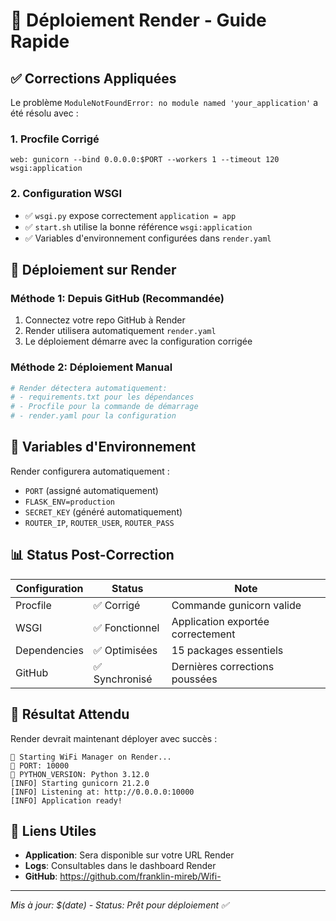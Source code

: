 # 🚀 Déploiement Render - Guide Rapide

## ✅ Corrections Appliquées

Le problème `ModuleNotFoundError: no module named 'your_application'` a été résolu avec :

### 1. **Procfile Corrigé**
```
web: gunicorn --bind 0.0.0.0:$PORT --workers 1 --timeout 120 wsgi:application
```

### 2. **Configuration WSGI**
- ✅ `wsgi.py` expose correctement `application = app`
- ✅ `start.sh` utilise la bonne référence `wsgi:application`
- ✅ Variables d'environnement configurées dans `render.yaml`

## 🎯 Déploiement sur Render

### Méthode 1: Depuis GitHub (Recommandée)
1. Connectez votre repo GitHub à Render
2. Render utilisera automatiquement `render.yaml`
3. Le déploiement démarre avec la configuration corrigée

### Méthode 2: Déploiement Manual
```bash
# Render détectera automatiquement:
# - requirements.txt pour les dépendances
# - Procfile pour la commande de démarrage
# - render.yaml pour la configuration
```

## 🔧 Variables d'Environnement

Render configurera automatiquement :
- `PORT` (assigné automatiquement)
- `FLASK_ENV=production`
- `SECRET_KEY` (généré automatiquement)
- `ROUTER_IP`, `ROUTER_USER`, `ROUTER_PASS`

## 📊 Status Post-Correction

| Configuration | Status | Note |
|---------------|--------|------|
| Procfile | ✅ Corrigé | Commande gunicorn valide |
| WSGI | ✅ Fonctionnel | Application exportée correctement |
| Dependencies | ✅ Optimisées | 15 packages essentiels |
| GitHub | ✅ Synchronisé | Dernières corrections poussées |

## 🎉 Résultat Attendu

Render devrait maintenant déployer avec succès :
```
🚀 Starting WiFi Manager on Render...
📍 PORT: 10000
🔧 PYTHON_VERSION: Python 3.12.0
[INFO] Starting gunicorn 21.2.0
[INFO] Listening at: http://0.0.0.0:10000
[INFO] Application ready!
```

## 🔗 Liens Utiles

- **Application**: Sera disponible sur votre URL Render
- **Logs**: Consultables dans le dashboard Render
- **GitHub**: https://github.com/franklin-mireb/Wifi-

---
*Mis à jour: $(date) - Status: Prêt pour déploiement ✅*
